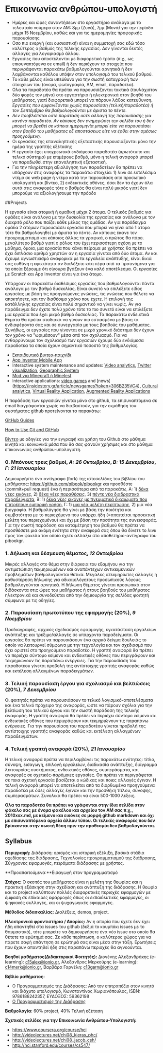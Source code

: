 # Επικοινωνία ανθρώπου-υπολογιστή

* Ημέρες και ώρες συναντήσεων στο εργαστήριο ανάλογα με το τελευταίο νούμερο στον ΑΜ: 8μμ (Ζυγά), 7μμ (Μονά) για την περίοδο μέχρι 15 Νοεμβρίου, καθώς και για τις ημερομηνίες προφορικής παρουσίασης
* Οσο πιο ενεργή (και ουσιαστική) είναι η συμμετοχή σας εδώ τόσο καλύτερος ο βαθμός της τελικής εργασίας. Δεν γίνονται δεκτές αλλαγές για λογαριασμό άλλου.
* Εργασίες που αποστέλονται με διαφορετικό τρόπο (π.χ., ως επισυναπτόμενα σε email) ή δεν περιέχουν τα στοιχεία που περιγράφονται παρακάτω βαθμολογούνται αρνητικά ή δεν λαμβάνονται καθόλου υπόψιν στον υπολογισμό του τελικού βαθμού.
* Το κάθε μέλος είναι υπεύθυνο για την σωστή καταγραφή των στοιχείων του (όνομα, φωτογραφία, AM, email, παραδοτέα).
* Ολα τα παραδοτέα θα πρέπει να παρουσιάζονται τακτικά (τουλάχιστον δύο φορές τον μήνα) στο εργαστήριο ή ηλεκτρονικά στον βοηθό του μαθήματος, γιατί διαφορετικά μπορεί να πάρουν λάθος κατευθυνση. *Εργασίες που εμφανίζονται χωρίς παρουσίαση (τελική/παραδοτέα) ή τον Σεπτέμβριο θα βαθμολογούνται με άριστα το πέντε.*
* *Δεν προβλέπεται ούτε παράταση ούτε αλλαγή της παρουσίασης για κανένα παραδοτέο. Αν κάποιος δεν ενημερώσει την σελίδα του ή δεν μπορεί να βρεθεί σε κάποια ημερομηνία μπορεί είτε να παρουσιάσει στον βοηθό του μαθήματος εξ αποστάσεως είτε να έρθει στην αμέσως προηγούμενη.*
* Οι εργασίες της επαναληπτικής εξεταστικής παρουσιάζονται μόνο την ημέρα της γραπτής εξέτασης
* Η εργασία έχει υποχρεωτικά ενδιάμεσα παραδοτέα (πρωτότυπο και τελικό σύστημα) με επιμέρους βαθμό, μόνο η τελική αναφορά μπορεί να παραδωθεί στην επαναληπτική εξεταστική.
* Για την πληρέστερη αξιολόγηση των παραδοτέων θα πρέπει να υπάρχουν στις αναφορές τα παρακάτω στοιχεία: 1) λινκ σε εκτελέσιμο ντέμο σε web page ή ντέμο κατά την παρουσίαση από προσωπικό υπολογιστή και βίντεο, 2) ενδεικτικές οθόνες, όσοι δεν τα έχουν όλα αυτά στις αναφορές τότε ο βαθμός θα είναι πολύ μικρός γιατί δεν μπορούμε να αξιολογήσουμε την πρόοδο

##Projects

Η εργασία είναι ατομική ή ομαδική μέχρι 2 άτομα. Ο τελικός βαθμός για ομάδες είναι ανάλογα με την δυσκολία της εργασίας και ανάλογα με τον διακριτό ρόλο που παίζει κάθε μέλος της ομάδας. Αν για παράδειγμα ομάδα 2 ατόμων παρουσιάσει εργασία που μπορεί να γίνει από 1 άτομο τότε θα βαθμολογηθεί με άριστα το πέντε. Αν κάποιος έκανε τον προγραμματισμό και κάποιος άλλος τα γραφικά, ο πρώτος θα πάρει μεγαλύτερο βαθμό γιατί ο ρόλος του έχει περισσότερη σχέση με το μάθημα, όμοια, μια εργασία που κάνει πείραμα με χρήστες θα πρέπει να έχει διπλάσιο αριθμό χρηστών αν η εργασία γίνεται από δύο άτομα. Αν και έχουμε αγνωστικισμό αναφορικά με τα εργαλεία ανάπτυξης, είναι δικιά σας ευθύνη η εφικτότητα αν διαλέξετε κάτι πέρα από τα προτινόμενα για τα οποία ξέρουμε ότι σίγουρα βγάζουν ένα καλό αποτέλεσμα. Οι εργασίες με Scratch και App Inventor είναι για ένα άτομο.

Υπάρχουν οι παρακάτω διαθέσιμες εργασίες που βαθμολογούνται πάντα ανάλογα με τον βαθμό δυσκολίας. Είναι συνετό να επιλέξετε είδος εργασίας με βάση τις προηγούμενες γνώσεις, τις γνώσεις που θέλετε να αποκτήσετε, και τον διαθέσιμο χρόνο που έχετε. Η επιλογή της κατάλληλης εργασίας είναι πολύ σημαντικό να γίνει νωρίς. Αν για παράδειγμα δεν έχετε πολύ χρόνο τότε το πιο συνετό είναι να επιλέξετε μια εργασία που έχει μικρό βαθμό δυσκολίας. Τα παρακάτω ενδεικτικά θέματα θα πρέπει σταδιακά να γίνουν πιο εστιασμένα με βάση τα ενδιαφέροντα σας και σε συνεργασία με τους βοηθούς του μαθήματος. Συνήθως, οι εργασίες που γίνονται σε μικρό χρονικό διάστημα δεν έχουν τον χρόνο να "ωριμάσουν" μέσα από τον σχολιασμό. Για να ενθαρρύνουμε τον σχολιασμό των εργασιών έχουμε δύο ενδιάμεσα παραδοτέα τα οποία έχουν σημαντικό ποσοστό της βαθμολογίας.

* [Εκπαιδευτικό βιντεο-παιχνίδι](https://docs.google.com/document/d/1wyW_wgkojPfs4p4JYba-BVe5Dzo0W7SJwmpRh4A1Oz4/edit?usp=sharing)
* [App inventor Mobile App](https://docs.google.com/document/d/10VO5bU2GecrUzlLlkq6wexBUcRJYzXAeInzh03zjLKY/edit?usp=sharing)
* Interactive system maintenance and updates: [Video analytics](http://www.socialskip.org), [Twitter visualization](http://www.flutrack.org), [Geographic System](https://www.mapito.org/home)
* [Mod για Minecraft ή Minetest](https://docs.google.com/document/d/1RNii-Z0yPsyKrUhf2thV_VgTNpqFP-zDAc1fCgcWDQI/edit?usp=sharing)
* Interactive applications: [video games](https://fold.cm/read/juliannalongo/playing-the-news-GqeAYpXv) and [news] (https://insidestory.gr/article/newsgames?token=306B235VC4), [Cultural analytics](http://lab.softwarestudies.com/p/software-for-digital-humanities.html), [Virtual Reality Application](https://developers.google.com/vr/), [Augmented Reality Applications](https://drive.google.com/open?id=1LA3NURsgBpCODXi38n3hxpG27IJ3TqBL3iKW-4nWoko)


Η παράδοση των εργασιών γίνεται μόνο στο github, τα επισυναπτόμενα σε email διαγράφονται χωρίς να διαβαστούν, για την εκμάθηση του συστήματος github προτείνονται τα παρακάτω:

[GitHub Guides](https://guides.github.com)

[How to Use Git and GitHub](https://www.udacity.com/course/ud775)

[Βίντεο](https://www.youtube.com/watch?v=hvCRkCm5uiI&feature=youtu.be) με οδηγίες για την εγγραφή και χρήση του Github στο μάθημα κινητά και κοινωνικά μέσα που θα σας φανούν χρήσιμες και στο μάθημα επικοινωνίας ανθρώπου-υπολογιστή.

### 0. Μπόνους τρεις βαθμοί, *A: 26 Οκτωβρίου*, *Β: 15 Δεκεμβρίου*, *Γ: 21 Ιανουαρίου*

Δημιουργήστε ένα αντίγραφο (fork) της ιστοσελίδας του βιβλίου του μαθήματος: https://github.com/pibook/pibookgr και προσθέστε (commit+pull request) ένα ή περισσότερα από τα παρακάτω, A: 1) [δέκα νέες εικόνες](https://github.com/pibook/pibookgr/tree/gh-pages/gallery), 2) [δέκα νέες παραθέσεις](https://github.com/pibook/pibookgr/tree/gh-pages/_quotes), 3) [πέντε νέα διαδραστικά παραδείγματα](https://github.com/pibook/pibookgr/tree/gh-pages/_remix), Β: 1) [δέκα νέες εικόνες με πνευματικά δικαιώματα που επιτρέπουν εμπορική χρήση](https://github.com/pibook/pibookgr/tree/gh-pages/images/credits), Γ: 1) [μια νέα μελέτη περίπτωσης](https://github.com/pibook/pibookgr/tree/gh-pages/_case-study), 2) μια νέα βιογραφία. Η βαθμολόγηση θα γίνει με βάση την ποιότητα και συμβατότητα με το περιεχόμενο που υπάρχει ήδη (=απαιτείται προσεκτική μελέτη του περιεχομένου) και όχι με βάση την ποσότητα της συνεισφοράς. Για την σωστή παράδοση και καταμέτρηση του βαθμού θα πρέπει να προσθέσετε μια ακόμη ενότητα στην αναφορά σας όπου θα δίνετε τo λινκ προς τον φάκελο τον οποίο έχετε αλλάξει στο αποθετήριο-αντίγραφο του pibookgr.

### 1. Δήλωση και δέσμευση θέματος, *12 Οκτωβρίου*

Μικρές αλλαγές στο θέμα στην διάρκεια του εξαμήνου για την αντιμετώπιση τεκμηριωμένων και αναπάντεχων αντικειμενικών προβλημάτων βαθμολογούνται θετικά. Μεγάλες ατεκμηρίωτες αλλαγές ή καθυστέρηση δήλωσης για αδικαιολόγητους προσωπικούς λόγους βαθμολογούνται αρνητικά. Η δήλωση θέματος γίνεται προσωπικά στον διδάσκοντα στις ώρες του μαθήματος ή στους βοηθούς του μαθήματος ηλεκτρονικά και συνοδεύεται από την δημιουργία της σελίδας φοιτητή σύμφωνα με τις οδηγίες.

### 2. Παρουσίαση πρωτοτύπου της εφαρμογής (20%),  *9 Νοεμβρίου*

Προδιαγραφές, αρχικός σχεδιασμός εφαρμογής, εγκατάσταση εργαλείων ανάπτυξης και τρέξιμο/αλλαγές σε υπάρχοντα παραδείγματα. Οι εργασίες θα πρέπει να παρουσιάσουν ένα αρχικό δείγμα δουλειάς το οποίο να λειτουργεί σύμφωνα με την τεχνολογία και τον σχεδιασμό που έχει οριστεί στο προηγούμενο παραδοτέο. Η γραπτή αναφορά θα πρέπει να περιέχει σύντομο κείμενο και ενδεικτικές οθόνες που περιγράφουν και τεκμηριώνουν τις παραπάνω ενέργειες. Για την παρουσίαση του παραδοτέου γίνεται προβολή της αντίστοιχης γραπτής αναφοράς καθώς και εκτέλεση αλλαγμένων παραδειγμάτων.

### 3. Τελική παρουσίαση έργου για σχολιασμό και βελτιώσεις (20%), *7 Δεκεμβρίου*

Οι φοιτητές πρέπει να παρουσιάσουν το τελικό λογισμικό-αποτελέσματα και ένα τελικό πρόχειρο της αναφοράς, ώστε να πάρουν σχόλια για την βελτίωση του τελικού έργου και την σωστή παράδοση της τελικής αναφοράς. Η γραπτή αναφορά θα πρέπει να περιέχει σύντομο κείμενο και ενδεικτικές οθόνες που περιγράφουν και τεκμηριώνουν τις παραπάνω ενέργειες. Για την παρουσίαση του παραδοτέου γίνεται προβολή της αντίστοιχης γραπτής αναφοράς καθώς και εκτέλεση αλλαγμένων παραδειγμάτων.

### 4. Τελική γραπτή αναφορά (20%), *21 Ιανουαρίου*

Η τελική αναφορά πρέπει να περιλαμβάνει τις παρακάτω ενότητες: τίτλο, σύνοψη, εισαγωγή, επιλογή εργαλείων, διαδικασία ανάπτυξης, διάγραμμα λειτουργίας συστήματος, ενδεικτικές οθόνες, συμπεράσματα, και αναφορές σε σχετικές-παρόμοιες εργασίες. Θα πρέπει να περιγράφεται σε ποια σχετική εργασία βασίζεται ο κώδικας και ποιες αλλαγές έγιναν. Η τελική αναφορά μπορεί να αποτελείται από τα διορθωμένα προηγούμενα παραδοτέα με όσες αλλαγές έγιναν και την προσθήκη τίτλου, σύνοψης, συμπερασμάτων. Συνολικά θα πρέπει να είναι 500-1000 λέξεις. 

**Ολα τα παραδοτέα θα πρέπει να γράφονται στην ίδια σελίδα στον φάκελο σας με όνομα φακέλου και αρχείου τον ΑΜ σας π.χ., 2010xxx.md, με κείμενο και εικόνες σε μορφή github markdown και όχι με επισυναπτόμενα αρχεία άλλου τύπου. Οι τελικές αναφορές που δεν βρίσκονται στην σωστή θέση πριν την προθεσμία δεν βαθμολογούνται.**


## Syllabus

**Περιγραφή:** Διάδραση: ορισμός και ιστορική εξέλιξη, βασικά στάδια σχεδίασης της διάδρασης, Τεχνολογίες προγραμματισμού της διάδρασης, Σύγχρονες εφαρμογές, πειράματα διάδρασης με χρήστες.

**Προαπαιτούμενα:**Εισαγωγή στον προγραμματισμό

**Στόχος:** Ο σκοπός του μαθήματος είναι η μελέτη της θεωρίας και η πρακτική εξάσκηση στην σχεδίαση και ανάπτυξη της διάδρασης. Η θεωρία και το project καλύπτουν πολλές διαφορετικές περιοχές εφαρμογών με έμφαση σε επίκαιρες εφαρμογές όπως οι εκπαιδευτικές εφαρμογές, οι ψηφιακές συλλογές, και οι ψυχαγωγικές εφαρμογές.

**Μέθοδος διδασκαλίας:** Διαλέξεις, demos, project.

**Ηλεκτρονικά φροντιστήρια / Απορίες:** Αν η απορία που έχετε δεν έχει ήδη απαντηθεί στα issues του github (δεξιά το κουμπάκι issues με το θαυμαστικό), τότε μπορείτε να δημιουργήσετε ένα νέο issue στο οποίο θα θέτετε το ερώτημά σας.  Σε κάθε περίπτωση, ο καλύτερος χώρος για να πάρετε σαφή απάντηση σε ερώτημά σας είναι μέσα στην τάξη. Ερωτήσεις που έχουν απαντηθεί ήδη στις παραπάνω περιοχές θα αγνοούνται. 

**Βοηθοί μαθήματος(Διδακτορικοί Φοιτητές):** Διογένης Αλεξανδράκης (e-learning): c15alex@ionio.gr, Αλεξανδρος Μερκούρης (e-learning): c14merk@ionio.gr, Βαρβάρα Γαρνέλη: c13garn@ionio.gr

**Βιβλίο μαθήματος:** 

* Ο Προγραμματισμός της Διάδρασης: Από τον επιτραπέζιο στον κινητό και διάχυτο υπολογισμό, Κωνσταντίνος Χωριανόπουλος, ISBN: 9786188242357, ΕΥΔΟΞΟΣ: 59362198
* [Ο Προγραμματισμός της Διάδρασης](http://www.pibook.gr)

**Βαθμολογία:** 60% project, 40% Τελική εξέταση

**Σχετικές σελίδες για την Επικοινωνία Ανθρώπου-Υπολογιστή:**

* https://www.coursera.org/course/hci
* http://videolectures.net/chi08_kieras_phc/
* http://videolectures.net/chi08_jacob_csh/
* http://hci.stanford.edu/courses/cs547/
